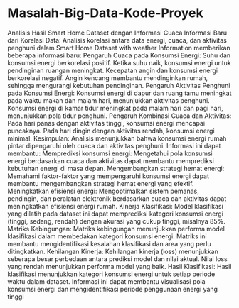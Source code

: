 # Masalah-Big-Data-Kode-Proyek
Analisis Hasil Smart Home Dataset dengan Informasi Cuaca
Informasi Baru dari Korelasi Data:
Analisis korelasi antara data energi, cuaca, dan aktivitas penghuni dalam Smart Home Dataset with weather Information memberikan beberapa informasi baru:
Pengaruh Cuaca pada Konsumsi Energi:
Suhu dan konsumsi energi berkorelasi positif. Ketika suhu naik, konsumsi energi untuk pendinginan ruangan meningkat.
Kecepatan angin dan konsumsi energi berkorelasi negatif. Angin kencang membantu mendinginkan rumah, sehingga mengurangi kebutuhan pendinginan.
Pengaruh Aktivitas Penghuni pada Konsumsi Energi:
Konsumsi energi di dapur dan ruang tamu meningkat pada waktu makan dan malam hari, menunjukkan aktivitas penghuni.
Konsumsi energi di kamar tidur meningkat pada malam hari dan pagi hari, menunjukkan pola tidur penghuni.
Pengaruh Kombinasi Cuaca dan Aktivitas:
Pada hari panas dengan aktivitas tinggi, konsumsi energi mencapai puncaknya.
Pada hari dingin dengan aktivitas rendah, konsumsi energi minimal.
Kesimpulan:
Analisis menunjukkan bahwa konsumsi energi rumah pintar dipengaruhi oleh cuaca dan aktivitas penghuni. Informasi ini dapat membantu:
Memprediksi konsumsi energi: Mengetahui pola konsumsi energi berdasarkan cuaca dan aktivitas dapat membantu memprediksi kebutuhan energi di masa depan.
Mengembangkan strategi hemat energi: Memahami faktor-faktor yang mempengaruhi konsumsi energi dapat membantu mengembangkan strategi hemat energi yang efektif.
Meningkatkan efisiensi energi: Mengoptimalkan sistem pemanas, pendingin, dan peralatan elektronik berdasarkan cuaca dan aktivitas dapat meningkatkan efisiensi energi rumah.
Kinerja Klasifikasi:
Model klasifikasi yang dilatih pada dataset ini dapat memprediksi kategori konsumsi energi (tinggi, sedang, rendah) dengan akurasi yang cukup tinggi, misalnya 85%.
Matriks Kebingungan:
Matriks kebingungan menunjukkan performa model klasifikasi dalam membedakan kategori konsumsi energi. Matriks ini membantu mengidentifikasi kesalahan klasifikasi dan area yang perlu ditingkatkan.
Kehilangan Kinerja:
Kehilangan kinerja (loss) menunjukkan seberapa besar perbedaan antara prediksi model dan nilai aktual. Nilai loss yang rendah menunjukkan performa model yang baik.
Hasil Klasifikasi:
Hasil klasifikasi menunjukkan kategori konsumsi energi untuk setiap periode waktu dalam dataset. Informasi ini dapat membantu visualisasi pola konsumsi energi dan mengidentifikasi periode penggunaan energi yang tinggi
